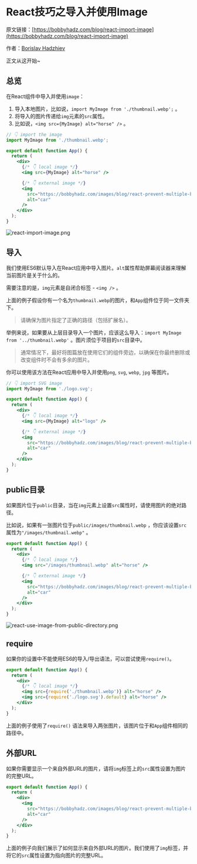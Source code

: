 # React技巧之导入并使用Image

原文链接：[https://bobbyhadz.com/blog/react-import-image](https://bobbyhadz.com/blog/react-import-image)

作者：[Borislav Hadzhiev](https://bobbyhadz.com/about)

正文从这开始~

## 总览

在React组件中导入并使用`image`：

1. 导入本地图片，比如说，`import MyImage from './thumbnail.webp';` 。
2. 将导入的图片传递给`img`元素的`src`属性。
3. 比如说，`<img src={MyImage} alt="horse" />` 。

```jsx
// 👇️ import the image
import MyImage from './thumbnail.webp';

export default function App() {
  return (
    <div>
      {/* 👇️ local image */}
      <img src={MyImage} alt="horse" />

      {/* 👇️ external image */}
      <img
        src="https://bobbyhadz.com/images/blog/react-prevent-multiple-button-clicks/thumbnail.webp"
        alt="car"
      />
    </div>
  );
}
```

![react-import-image.png](https://p9-juejin.byteimg.com/tos-cn-i-k3u1fbpfcp/83a4871a6519473594426fc60d4e4c8a~tplv-k3u1fbpfcp-watermark.image?)

## 导入

我们使用ES6默认导入在React应用中导入图片。`alt`属性帮助屏幕阅读器来理解当前图片是关于什么的。

需要注意的是，`img`元素是自闭合标签 - `<img />` 。

上面的例子假设你有一个名为`thumbnail.webp`的图片，和`App`组件位于同一文件夹下。

> 请确保为图片指定了正确的路径（包括扩展名）。
> 

举例来说，如果要从上层目录导入一个图片，应该这么导入：`import MyImage from '../thumbnail.webp'` 。图片须位于项目的`src`目录中。

> 通常情况下，最好将图篇放在使用它们的组件旁边，以确保在你最终删除或改变组件时不会有多余的图片。
> 

你可以使用该方法在React应用中导入并使用`png`, `svg`, `webp`, `jpg` 等图片。

```jsx
// 👇️ import SVG image
import MyImage from './logo.svg';

export default function App() {
  return (
    <div>
      {/* 👇️ local image */}
      <img src={MyImage} alt="logo" />

      {/* 👇️ external image */}
      <img
        src="https://bobbyhadz.com/images/blog/react-prevent-multiple-button-clicks/thumbnail.webp"
        alt="car"
      />
    </div>
  );
}
```

## public目录

如果图片位于`public`目录，当在`img`元素上设置`src`属性时，请使用图片的绝对路径。

比如说，如果有一张图片位于`public/images/thumbnail.webp` ，你应该设置`src`属性为`"/images/thumbnail.webp"` 。

```jsx
export default function App() {
  return (
    <div>
      {/* 👇️ local image */}
      <img src="/images/thumbnail.webp" alt="horse" />

      {/* 👇️ external image */}
      <img
        src="https://bobbyhadz.com/images/blog/react-prevent-multiple-button-clicks/thumbnail.webp"
        alt="car"
      />
    </div>
  );
}
```

![react-use-image-from-public-directory.png](https://p3-juejin.byteimg.com/tos-cn-i-k3u1fbpfcp/59788aa09e614bd1a14991e720e6a9bd~tplv-k3u1fbpfcp-watermark.image?)

## require

如果你的设置中不能使用ES6的导入/导出语法，可以尝试使用`require()`。

```jsx
export default function App() {
  return (
    <div>
      {/* 👇️ local image */}
      <img src={require('./thumbnail.webp')} alt="horse" />
      <img src={require('./logo.svg').default} alt="horse" />
    </div>
  );
}
```

上面的例子使用了`require()` 语法来导入两张图片，该图片位于和`App`组件相同的路径中。

## 外部URL

如果你需要显示一个来自外部URL的图片，请将`img`标签上的`src`属性设置为图片的完整URL。

```jsx
export default function App() {
  return (
    <div>
      <img
        src="https://bobbyhadz.com/images/blog/react-prevent-multiple-button-clicks/thumbnail.webp"
        alt="car"
      />
    </div>
  );
}
```

上面的例子向我们展示了如何显示来自外部URL的图片。我们使用了`img`标签，并将它的`src`属性设置为指向图片的完整URL。